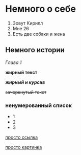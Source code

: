 # Немного о себе

1. Зовут Кирилл
2. Мне 26
3. Есть две собаки и жена

## Немного истории

*Глава 1*

**жирный текст**

***жирный и курсив***

~~зачеркнутый текст~~

### ненумерованный список
* 1
* 2
* 3
  
[просто ссылка](https://github.com/netology-code/git-2-homeworks/blob/main/team-2/README.md/ "с подсказкой")

[просто картинка](https://media.istockphoto.com/id/1482199015/ru/%D1%84%D0%BE%D1%82%D0%BE/%D1%81%D1%87%D0%B0%D1%81%D1%82%D0%BB%D0%B8%D0%B2%D1%8B%D0%B9-%D1%89%D0%B5%D0%BD%D0%BE%D0%BA-%D0%B2%D0%B5%D0%BB%D1%8C%D1%88-%D0%BA%D0%BE%D1%80%D0%B3%D0%B8-14-%D0%BD%D0%B5%D0%B4%D0%B5%D0%BB%D1%8C-%D1%81%D0%BE%D0%B1%D0%B0%D0%BA%D0%B0-%D0%BF%D0%BE%D0%B4%D0%BC%D0%B8%D0%B3%D0%B8%D0%B2%D0%B0%D0%B5%D1%82-%D0%B7%D0%B0%D0%B4%D1%8B%D1%85%D0%B0%D0%B5%D1%82%D1%81%D1%8F-%D0%B8-%D1%81%D0%B8%D0%B4%D0%B8%D1%82-%D0%B8%D0%B7%D0%BE%D0%BB%D0%B8%D1%80%D0%BE%D0%B2%D0%B0%D0%BD%D0%BD%D0%BE-%D0%BD%D0%B0.jpg?s=612x612&w=0&k=20&c=oM8l3E4PPUaJbB5xaEOKFvTk8EW0P1uAKCBULHzO0O4=)